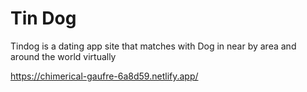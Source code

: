 <h1>Tin Dog </h1>
Tindog is a dating app site that matches with Dog in near by area and around the world virtually

https://chimerical-gaufre-6a8d59.netlify.app/
